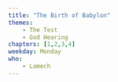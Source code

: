 ```yaml
---
title: "The Birth of Babylon"
themes:
    - The Test
    - God Hearing
chapters: [1,2,3,4]
weekday: Monday
who:
    - Lamech
---
```


